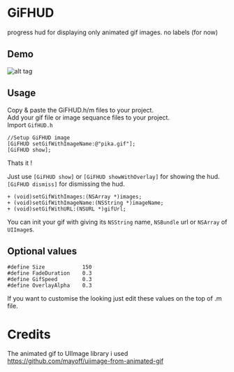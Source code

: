GiFHUD
======

progress hud for displaying only animated gif images. no labels (for now)


Demo
----

![alt tag](https://raw.githubusercontent.com/cemolcay/GiFHUD/master/demo.gif)

Usage
-----

Copy & paste the GiFHUD.h/m files to your project. <br>
Add your gif file or image sequance files to your project. <br>
Import `GifHUD.h` 

    //Setup GiFHUD image
    [GiFHUD setGifWithImageName:@"pika.gif"];
    [GiFHUD show];

Thats it ! <br>

Just use `[GiFHUD show]` or `[GiFHUD showWithOverlay]` for showing the hud. <br>
`[GiFHUD dismiss]` for dismissing the hud.

    + (void)setGifWithImages:(NSArray *)images;
    + (void)setGifWithImageName:(NSString *)imageName;
    + (void)setGifWithURL:(NSURL *)gifUrl;

You can init your gif with giving its `NSString` name, `NSBundle` url or `NSArray` of `UIImage`s.

Optional values
---------------

    #define Size            150
    #define FadeDuration    0.3
    #define GifSpeed        0.3
    #define OverlayAlpha    0.3

If you want to customise the looking just edit these values on the top of .m file.


Credits
=======

The animated gif to UIImage library i used
https://github.com/mayoff/uiimage-from-animated-gif


